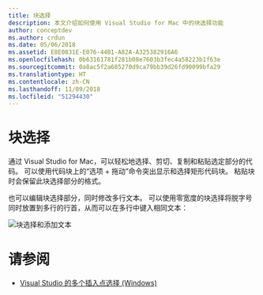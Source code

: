 ```yaml
---
title: 块选择
description: 本文介绍如何使用 Visual Studio for Mac 中的块选择功能
author: conceptdev
ms.author: crdun
ms.date: 05/06/2018
ms.assetid: E8E0831E-E076-44B1-A82A-A325382916A6
ms.openlocfilehash: 0b63161781f281b08e7603b3fec4a58223b1f63e
ms.sourcegitcommit: 0a8ac5f2a685270d9ca79bb39d26fd90099bfa29
ms.translationtype: HT
ms.contentlocale: zh-CN
ms.lasthandoff: 11/09/2018
ms.locfileid: "51294430"
---
```

# <a name="block-selection"></a>块选择

通过 Visual Studio for Mac，可以轻松地选择、剪切、复制和粘贴选定部分的代码。 可以使用代码块上的“选项 + 拖动”命令突出显示和选择矩形代码块。 粘贴块时会保留此块选择部分的格式。

也可以编辑块选择部分，同时修改多行文本。 可以使用零宽度的块选择将脱字号同时放置到多行的行首，从而可以在多行中键入相同文本：

![块选择和添加文本](media/source-editor-image16.png)

# <a name="see-also"></a>请参阅

- [Visual Studio 的多个插入点选择 (Windows)](/visualstudio/ide/finding-and-replacing-text#multi-caret-selection)